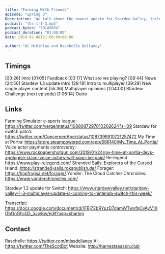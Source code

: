 ```yaml
---
title: "Farming With Friends"
episode: "Spring 3"
Description: "We talk about the newest update for Stardew Valley, including the multiplayer functionality"
podcast: "ths-1-1-3.mp3"
podcast_bytes: "70143854"
podcast_duration: "01:08:09"
date: 2019-02-06T21:00:00+00:00

author: "Al McKinlay and Raschelle Dellaney"
---
```


## Timings

[00:26] Intro
[01:05] Feedback
[03:17] What are we playing?
[08:44] News
[24:50] Stardew 1.3 update intro
[29:18] Intro to multiplayer
[39:29] New single player content
[55:36] Multiplayer opinions 
[1:04:00] Stardew Challenge (next episode)
[1:06:14] Outro

## Links

Farming Simulator e-sports league: https://twitter.com/verge/status/1088087297810202624?s=09
Stardew for switch patch: https://twitter.com/ConcernedApe/status/1087399910721257472
My Time at Portia: https://store.steampowered.com/app/666140/My_Time_At_Portia/
Voice actor payments controversy: https://www.rockpapershotgun.com/2019/01/24/my-time-at-portia-devs-apologise-claim-voice-actors-will-soon-be-paid/
Re-legend: https://www.play-relegend.com/
Stranded Sails: Explorers of the Cursed Island: https://stranded-sails.rokapublish.de/
Forager: https://hopfrogsa.net/forager/
Yonder: The Cloud Catcher Chronicles: https://www.yonderchronicles.com/

Stardew 1.3 update for Switch: https://www.stardewvalley.net/stardew-valley-1-3-multiplayer-update-is-coming-to-nintendo-switch-this-week/

Transcript: https://docs.google.com/document/d/1FBj72bRYuzD7damWTwxfqOvAyV1XGbGnGhcQ5_5Jw8w/edit?usp=sharing

## Contact

Raschelle: https://twitter.com/missdellaney
Al: https://twitter.com/TheScotBot
Website: http://harvestseason.club
